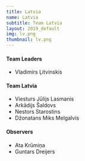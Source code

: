 ```yaml
---
title: Latvia
name: Latvia
subtitle: Team Latvia
layout: 2019_default
img: lv.png
thumbnail: lv.png
---
```


#### Team Leaders
* Vladimirs Ļitvinskis

#### Team Latvia
* Viesturs Jūlijs Lasmanis
* Arkādijs Šaldovs
* Nestors Starostins
* Džonatans Miks Melgalvis

#### Observers
* Ata Krūmiņa
* Guntars Dreijers